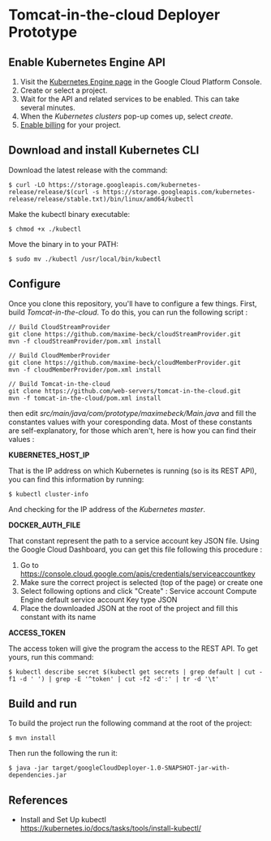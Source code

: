# Tomcat-in-the-cloud Deployer Prototype

## Enable Kubernetes Engine API
1. Visit the [Kubernetes Engine page](https://console.cloud.google.com/projectselector/kubernetes) in the Google Cloud Platform Console.
2. Create or select a project.
3. Wait for the API and related services to be enabled. This can take several minutes.
4. When the _Kubernetes clusters_ pop-up comes up, select _create_.
5. [Enable billing](https://cloud.google.com/billing/docs/how-to/modify-project?visit_id=1-636474745958210931-1883118929&rd=1#enable-billing) for your project.

## Download and install Kubernetes CLI
Download the latest release with the command:

    $ curl -LO https://storage.googleapis.com/kubernetes-release/release/$(curl -s https://storage.googleapis.com/kubernetes-release/release/stable.txt)/bin/linux/amd64/kubectl

Make the kubectl binary executable:

    $ chmod +x ./kubectl

Move the binary in to your PATH:

	$ sudo mv ./kubectl /usr/local/bin/kubectl



## Configure
Once you clone this repository, you'll have to configure a few things. First, build _Tomcat-in-the-cloud_. To do this, you can run the following script  :

    // Build CloudStreamProvider
    git clone https://github.com/maxime-beck/cloudStreamProvider.git
    mvn -f cloudStreamProvider/pom.xml install
    
    // Build CloudMemberProvider
    git clone https://github.com/maxime-beck/cloudMemberProvider.git
    mvn -f cloudMemberProvider/pom.xml install
    
    // Build Tomcat-in-the-cloud
    git clone https://github.com/web-servers/tomcat-in-the-cloud.git
    mvn -f tomcat-in-the-cloud/pom.xml install

then edit _src/main/java/com/prototype/maximebeck/Main.java_ and fill the constantes values with your coresponding data. Most of these constants are self-explanatory, for those which aren't, here is how you can find their values :

**KUBERNETES_HOST_IP**

That is the IP address on which Kubernetes is running (so is its REST API), you can find this information by running:

    $ kubectl cluster-info

And checking for the IP address of the _Kubernetes master_.

**DOCKER_AUTH_FILE**

That constant represent the path to a service account key JSON file. Using the Google Cloud Dashboard, you can get this file following this procedure :

1. Go to https://console.cloud.google.com/apis/credentials/serviceaccountkey
2. Make sure the correct project is selected (top of the page) or create one
3. Select following options and click "Create" :
		Service account		Compute Engine default service account
		Key type					JSON
4. Place the downloaded JSON at the root of the project and fill this constant with its name

**ACCESS_TOKEN**

The access token will give the program the access to the REST API. To get yours, run this command:

    $ kubectl describe secret $(kubectl get secrets | grep default | cut -f1 -d ' ') | grep -E '^token' | cut -f2 -d':' | tr -d '\t'

## Build and run
To build the project run the following command at the root of the project:

    $ mvn install

Then run the following the run it:

    $ java -jar target/googleCloudDeployer-1.0-SNAPSHOT-jar-with-dependencies.jar

## References
- Install and Set Up kubectl                        
https://kubernetes.io/docs/tasks/tools/install-kubectl/
